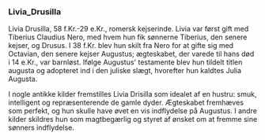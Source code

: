 ### Livia_Drusilla


Livia Drusilla, 58 f.Kr.-29 e.Kr., romersk kejserinde. Livia var først gift med Tiberius Claudius Nero, med hvem hun fik sønnerne Tiberius, den senere kejser, og Drusus. I 38 f.Kr. blev hun skilt fra Nero for at gifte sig med Octavian, den senere kejser Augustus; ægteskabet, der varede til hans død i 14 e.Kr., var barnløst. Ifølge Augustus' testamente blev hun tildelt titlen augusta og adopteret ind i den juliske slægt, hvorefter hun kaldtes Julia Augusta. 

I nogle antikke kilder fremstilles Livia Drisilla som idealet af en hustru: smuk, intelligent og repræsenterende de gamle dyder. Ægteskabet fremhæves som perfekt, og hun skulle have øvet en vis indflydelse på Augustus. I andre kilder skildres hun som magtbegærlig og styret af ønsket om at fremme sine sønners indflydelse.